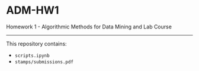 # ADM-HW1
Homework 1 - Algorithmic Methods for Data Mining and Lab Course 

-----------------------------------------------------------

This repository contains:
* `scripts.ipynb`
* `stamps/submissions.pdf`

